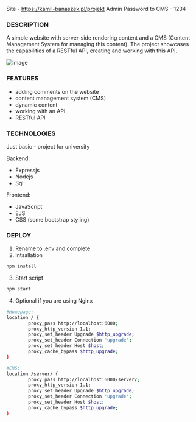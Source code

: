 Site - https://kamil-banaszek.pl/projekt Admin Password to CMS - 1234

### DESCRIPTION
A simple website with server-side rendering content and a CMS (Content Management System for managing this content). The project showcases the capabilities of a RESTful API, creating and working with this API.

![image](https://github.com/Cr3ativeCod3r/SSR-with-CMS-site/assets/117399144/aa7ec6e0-dc46-4f9d-b580-1efb6e3926d0)


### FEATURES
- adding comments on the website
- content management system (CMS)
- dynamic content
- working with an API
- RESTful API

### TECHNOLOGIES
Just basic - project for university

Backend:
- Expressjs
- Nodejs
- Sql

Frontend:
- JavaScript
- EJS
- CSS (some bootstrap styling)

### DEPLOY

1. Rename to .env and complete
2. Intsallation
```bash
npm install
```
3. Start script
```bash
npm start
```
4. Optional if you are using Nginx
   

```bash
#Homepage:
location / {
        proxy_pass http://localhost:6000;
        proxy_http_version 1.1;
        proxy_set_header Upgrade $http_upgrade;
        proxy_set_header Connection 'upgrade';
        proxy_set_header Host $host;
        proxy_cache_bypass $http_upgrade;
}

#CMS:
location /server/ {
        proxy_pass http://localhost:6000/server/;
        proxy_http_version 1.1;
        proxy_set_header Upgrade $http_upgrade;
        proxy_set_header Connection 'upgrade';
        proxy_set_header Host $host;
        proxy_cache_bypass $http_upgrade;
}
```

